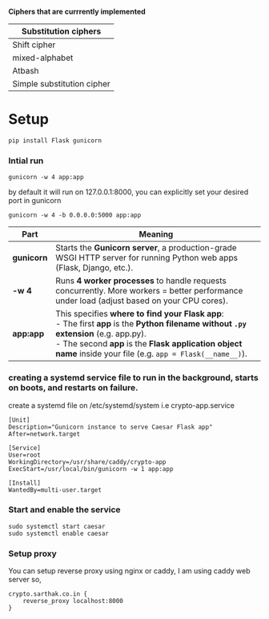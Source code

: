 
**Ciphers that are currrently implemented**

| Substitution ciphers |
| ------ | 
| Shift cipher | 
| mixed-alphabet |
| Atbash |
| Simple substitution cipher |

# Setup 

```
pip install Flask gunicorn

```
### Intial run 

```
gunicorn -w 4 app:app

```

by default it will run on 127.0.0.1:8000, you can explicitly set your desired port in gunicorn

```
gunicorn -w 4 -b 0.0.0.0:5000 app:app
```


| Part         | Meaning                                                                                                                                                                                                                                                         |  
| ------------ | --------------------------------------------------------------------------------------------------------------------------------------------------------------------------------------------------------------------------------------------------------------- |
| **gunicorn** | Starts the **Gunicorn server**, a production-grade WSGI HTTP server for running Python web apps (Flask, Django, etc.).                                                                                                                                          |
| **-w 4**     | Runs **4 worker processes** to handle requests concurrently. More workers = better performance under load (adjust based on your CPU cores).                                                                                                                     |
| **app\:app** | This specifies **where to find your Flask app**: <br> - The first **app** is the **Python filename without `.py` extension** (e.g. app.py). <br> - The second **app** is the **Flask application object name** inside your file (e.g. `app = Flask(__name__)`). |


### creating a systemd service file to run in the background, starts on boots, and restarts on failure.

create a systemd file on /etc/systemd/system i.e crypto-app.service

```
[Unit]
Description="Gunicorn instance to serve Caesar Flask app"
After=network.target

[Service]
User=root
WorkingDirectory=/usr/share/caddy/crypto-app
ExecStart=/usr/local/bin/gunicorn -w 1 app:app

[Install]
WantedBy=multi-user.target
```
### Start and enable the service
```
sudo systemctl start caesar
sudo systemctl enable caesar
```



### Setup proxy

You can setup reverse proxy using nginx or caddy, I am using caddy web server so, 
```
crypto.sarthak.co.in {
    reverse_proxy localhost:8000
}

```
